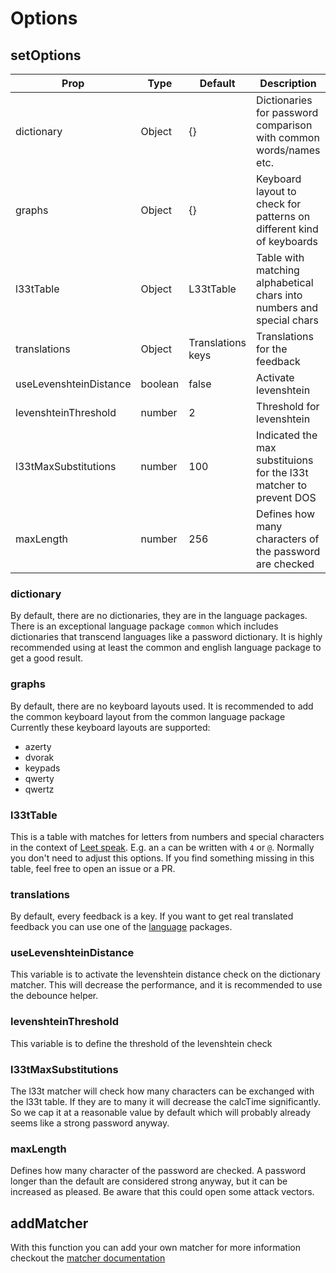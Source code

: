 # Options

## setOptions

| Prop                   | Type    | Default           | Description                                                           |
|------------------------| ------- |-------------------|-----------------------------------------------------------------------|
| dictionary             | Object  | {}                | Dictionaries for password comparison with common words/names etc.     |
| graphs                 | Object  | {}                | Keyboard layout to check for patterns on different kind of keyboards  |
| l33tTable              | Object  | L33tTable         | Table with matching alphabetical chars into numbers and special chars |
| translations           | Object  | Translations keys | Translations for the feedback                                         |
| useLevenshteinDistance | boolean | false             | Activate levenshtein                                                  |
| levenshteinThreshold   | number  | 2                 | Threshold for levenshtein                                             |
| l33tMaxSubstitutions   | number  | 100               | Indicated the max substituions for the l33t matcher to prevent DOS    |
| maxLength              | number  | 256               | Defines how many characters of the password are checked               |

### dictionary

By default, there are no dictionaries, they are in the language packages.
There is an exceptional language package `common` which includes dictionaries that transcend languages like a password dictionary.
It is highly recommended using at least the common and english language package to get a good result.

### graphs

By default, there are no keyboard layouts used. It is recommended to add the common keyboard layout from the common language package
Currently these keyboard layouts are supported:

- azerty
- dvorak
- keypads
- qwerty
- qwertz

### l33tTable

This is a table with matches for letters from numbers and special characters in the context of [Leet speak](https://en.wikipedia.org/wiki/Leet).
E.g. an `a` can be written with `4` or `@`.
Normally you don't need to adjust this options.
If you find something missing in this table, feel free to open an issue or a PR.

### translations

By default, every feedback is a key. If you want to get real translated feedback you can use one of the [language](../languages) packages.

### useLevenshteinDistance

This variable is to activate the levenshtein distance check on the dictionary matcher. This will decrease the performance, and it is recommended to use the debounce helper.

### levenshteinThreshold

This variable is to define the threshold of the levenshtein check

### l33tMaxSubstitutions

The l33t matcher will check how many characters can be exchanged with the l33t table. If they are to many it will decrease the calcTime significantly. So we cap it at a reasonable value by default which will probably already seems like a strong password anyway.

### maxLength

Defines how many character of the password are checked. A password longer than the default are considered strong anyway, but it can be increased as pleased. Be aware that this could open some attack vectors.

## addMatcher

With this function you can add your own matcher for more information checkout the [matcher documentation](../matcher)
